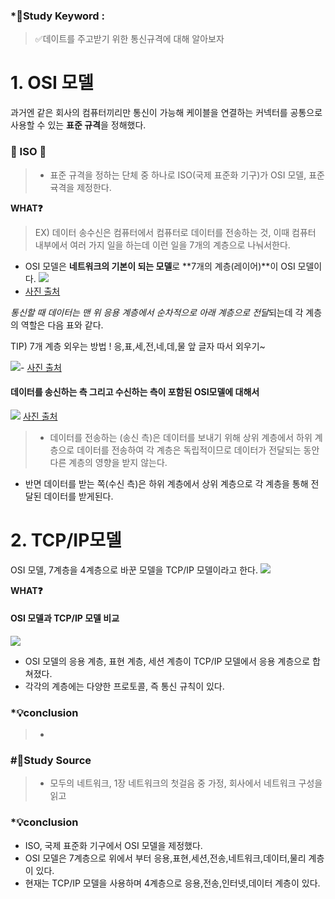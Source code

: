 ### \*🔐Study Keyword :

> ✅데이트를 주고받기 위한 통신규격에 대해 알아보자

# 1. OSI 모델

과거엔 같은 회사의 컴퓨터끼리만 통신이 가능해 케이블을 연결하는 커넥터를 공통으로 사용할 수 있는 **표준 규격**을 정해했다.

### 📀 ISO 📀

> - 표준 규격을 정하는 단체 중 하나로 ISO(국제 표준화 기구)가 OSI 모델, 표준 귝격을 제정한다.

**WHAT❓**

> EX) 데이터 송수신은 컴퓨터에서 컴퓨터로 데이터를 전송하는 것, 이때 컴퓨터 내부에서 여러 가지 일을 하는데 이런 일을 7개의 계층으로 나눠서한다.

- OSI 모델은 **네트워크의 기본이 되는 모델**로 **7개의 계층(레이어)**이 OSI 모델이다.
  ![](https://images.velog.io/images/minj9_6/post/24c31201-3fea-42a7-9791-c17790a3fbf9/image.png)
- [사진 출처](https://jhpooh.tistory.com/278)

*통신할 때 데이터는 맨 위 응용 계층에서 순차적으로 아래 계층으로 전달*되는데 각 계층의 역할은 다음 표와 같다.

TIP) 7개 계층 외우는 방법 ! 응,표,세,전,네,데,물 앞 글자 따서 외우기~

![](https://images.velog.io/images/minj9_6/post/68dcb6d8-e77d-4835-974f-c239a47f2796/image.png)- [사진 출처](https://velog.io/@raejoonee/OSI-%EC%B0%B8%EC%A1%B0-%EB%AA%A8%EB%8D%B8-%EC%99%84%EC%A0%84%ED%9E%88-%ED%8C%8C%ED%97%A4%EC%B9%98%EA%B8%B0)

#### 데이터를 송신하는 측 그리고 수신하는 측이 포함된 OSI모델에 대해서

![](https://images.velog.io/images/minj9_6/post/64add765-2d20-4329-9cdd-fd16ce57c1f4/image.png)
[사진 출처](https://brunch.co.kr/@erid3232/1)

> - 데이터를 전송하는 (송신 측)은 데이터를 보내기 위해 상위 계층에서 하위 계층으로 데이터를 전송하여 각 계층은 독립적이므로 데이터가 전달되는 동안 다른 계층의 영향을 받지 않는다.

- 반면 데이터를 받는 쪽(수신 측)은 하위 계층에서 상위 계층으로 각 계층을 통해 전달된 데이터를 받게된다.

# 2. TCP/IP모델

OSI 모델, 7계층을 4계층으로 바꾼 모델을 TCP/IP 모델이라고 한다.
![](https://images.velog.io/images/minj9_6/post/9eb0dcde-6bc8-4856-9dbf-5382c635c6af/image.png)

**WHAT❓**

#### OSI 모델과 TCP/IP 모델 비교

![](https://images.velog.io/images/minj9_6/post/baec077a-e9ec-407e-aa3e-8134fcd3cea0/image.png)

- OSI 모델의 응용 계층, 표현 계층, 세션 계층이 TCP/IP 모델에서 응용 계층으로 합쳐졌다.
- 각각의 계층에는 다양한 프로토콜, 즉 통신 규칙이 있다.

### \*💡conclusion

> -

### #📑Study Source

> - 모두의 네트워크, 1장 네트워크의 첫걸음 중 가정, 회사에서 네트워크 구성을 읽고

### \*💡conclusion

>

- ISO, 국제 표준화 기구에서 OSI 모델을 제정했다.
- OSI 모델은 7계층으로 위에서 부터 응용,표현,세션,전송,네트워크,데이터,물리 계층이 있다.
- 현재는 TCP/IP 모델을 사용하며 4계층으로 응용,전송,인터넷,데이터 계층이 있다.
